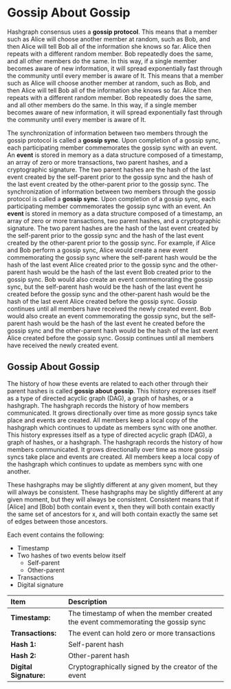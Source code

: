 # Gossip About Gossip

Hashgraph consensus uses a **gossip protocol**. This means that a member such as Alice will choose another member at random, such as Bob, and then Alice will tell Bob all of the information she knows so far. Alice then repeats with a different random member. Bob repeatedly does the same, and all other members do the same. In this way, if a single member becomes aware of new information, it will spread exponentially fast through the community until every member is aware of It. This means that a member such as Alice will choose another member at random, such as Bob, and then Alice will tell Bob all of the information she knows so far. Alice then repeats with a different random member. Bob repeatedly does the same, and all other members do the same. In this way, if a single member becomes aware of new information, it will spread exponentially fast through the community until every member is aware of It.

The synchronization of information between two members through the gossip protocol is called a **gossip sync**. Upon completion of a gossip sync, each participating member commemorates the gossip sync with an event. An **event** is stored in memory as a data structure composed of a timestamp, an array of zero or more transactions, two parent hashes, and a cryptographic signature. The two parent hashes are the hash of the last event created by the self-parent prior to the gossip sync and the hash of the last event created by the other-parent prior to the gossip sync. The synchronization of information between two members through the gossip protocol is called a **gossip sync**. Upon completion of a gossip sync, each participating member commemorates the gossip sync with an event. An **event** is stored in memory as a data structure composed of a timestamp, an array of zero or more transactions, two parent hashes, and a cryptographic signature. The two parent hashes are the hash of the last event created by the self-parent prior to the gossip sync and the hash of the last event created by the other-parent prior to the gossip sync. For example, if Alice and Bob perform a gossip sync, Alice would create a new event commemorating the gossip sync where the self-parent hash would be the hash of the last event Alice created prior to the gossip sync and the other-parent hash would be the hash of the last event Bob created prior to the gossip sync. Bob would also create an event commemorating the gossip sync, but the self-parent hash would be the hash of the last event he created before the gossip sync and the other-parent hash would be the hash of the last event Alice created before the gossip sync. Gossip continues until all members have received the newly created event. Bob would also create an event commemorating the gossip sync, but the self-parent hash would be the hash of the last event he created before the gossip sync and the other-parent hash would be the hash of the last event Alice created before the gossip sync. Gossip continues until all members have received the newly created event.

## Gossip About Gossip

The history of how these events are related to each other through their parent hashes is called **gossip about gossip**. This history expresses itself as a type of directed acyclic graph \(DAG\), a graph of hashes, or a hashgraph. The hashgraph records the history of how members communicated. It grows directionally over time as more gossip syncs take place and events are created. All members keep a local copy of the hashgraph which continues to update as members sync with one another. This history expresses itself as a type of directed acyclic graph \(DAG\), a graph of hashes, or a hashgraph. The hashgraph records the history of how members communicated. It grows directionally over time as more gossip syncs take place and events are created. All members keep a local copy of the hashgraph which continues to update as members sync with one another.

These hashgraphs may be slightly different at any given moment, but they will always be consistent. These hashgraphs may be slightly different at any given moment, but they will always be consistent. Consistent means that if \[Alice\] and \[Bob\] both contain event x, then they will both contain exactly the same set of ancestors for x, and will both contain exactly the same set of edges between those ancestors.

Each event contains the following:

* Timestamp
* Two hashes of two events below itself
  * Self-parent
  * Other-parent
* Transactions
* Digital signature

| Item                   | Description                                                                      |
|:---------------------- |:-------------------------------------------------------------------------------- |
| **Timestamp:**         | The timestamp of when the member created the event commemorating the gossip sync |
| **Transactions:**      | The event can hold zero or more transactions                                     |
| **Hash 1:**            | Self-parent hash                                                                 |
| **Hash 2:**            | Other-parent hash                                                                |
| **Digital Signature:** | Cryptographically signed by the creator of the event                             |

